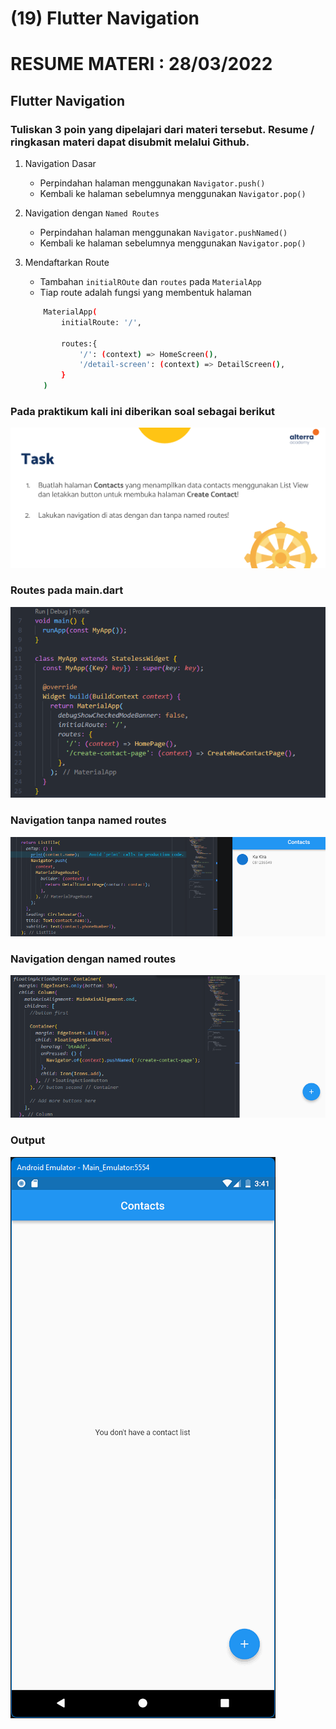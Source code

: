 # (19) Flutter Navigation

# RESUME MATERI : 28/03/2022

## Flutter Navigation

### Tuliskan 3 poin yang dipelajari dari materi tersebut. Resume / ringkasan materi dapat disubmit melalui Github.

1. Navigation Dasar
   - Perpindahan halaman menggunakan `Navigator.push()`
   - Kembali ke halaman sebelumnya menggunakan `Navigator.pop()`

2. Navigation dengan `Named Routes`
   - Perpindahan halaman menggunakan `Navigator.pushNamed()`
   - Kembali ke halaman sebelumnya menggunakan `Navigator.pop()`

3. Mendaftarkan Route
   - Tambahan `initialROute` dan `routes` pada `MaterialApp`
   - Tiap route adalah fungsi yang membentuk halaman
    ```bash
        MaterialApp(
            initialRoute: '/',

            routes:{
                '/': (context) => HomeScreen(),
                '/detail-screen': (context) => DetailScreen(),
            }
        )
    ```
    

### Pada praktikum kali ini diberikan soal sebagai berikut
![Soal](/19_Flutter%20Navigation/screenshots/soal19.png)

### Routes pada main.dart
![Soal](/19_Flutter%20Navigation/screenshots/routes.png)

### Navigation tanpa named routes
![Soal](/19_Flutter%20Navigation/screenshots/contoh1.png)

### Navigation dengan named routes
![Soal](/19_Flutter%20Navigation/screenshots/contoh2.png)

### Output
![Soal](/19_Flutter%20Navigation/screenshots/DemoApp.gif)




